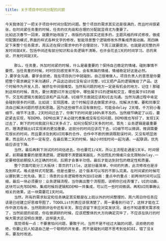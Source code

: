 ```yaml
---
title: 关于项目中时间分配的问题
---
```

	
	今天我体验了一把关于项目中时间分配的问题。整个项目的需求其实还是很满的，而且时间很紧张，在时间紧任务重的时候，任务的优先级和合理的分配就显得尤为重要了。
	比如这次春节一回来，就要开始改版了，改版的内容其实还挺多的，主题风格的样式修改，做成可配置的模式,界面的样式各种文字的修改，智能场景整个逻辑修改外界集成界面动画。周四确定下来整个任务需求，周五还在探讨需求中的不合理部分，下周三就要提测，也就是说完整的开发时间就4天，包括中间还有部分知识和业务逻辑不清晰，也许会花去1天的时间学习。总的来说，开发时间就3天。

		那么，任务重，外加时间紧的时候，什么是最重要的？保持自己稳定的情绪，碰到事情不要慌，当任务重的时候，时时刻刻感觉来不及，会有焦躁的情绪，情绪稳定好这是必然。
	2.要学会沟通，要学会拒绝，我在项目执行中就碰到，自己很难做人。项目负责人的意思是你要把整个需求确定下来沟通好，产品这边说UI没有设计完整，UI又把产品的逻辑推给了产品。这个时候作为开发人员，被挤在中间很难受。当然有问题的地方一定是有机会的地方，记住！那碰到这样的时候，首先，要分清楚UI开发过程中，哪些属于UI的逻辑和交互，哪些属于UI的细节。交互和逻辑方面就应该和产品沟通，UI细节方面就应该和UI去沟通。当然沟通过程中肯定会碰到很多的问题。比如说：实现困难，这个时候应该去做需求评估，找解决方案，要和同事交流自己解决问题的想法和思路，因为这些细节点没有做到位，可能会delay 2天哦，千万别小看细节，细节不注意，2天时间过去了，你剩下的时间是100%来不及的。当然细节确定了以后，要赶紧去实现，写DEMO，DEMO出来了未必就代表集成没有任何问题。DEMO我也写好了，发现1天过去了，剩下的时间我就只有2天多点了。如何分配好2天多的时间，首先：业务逻辑是最重要的，理清逻辑比UI实现来的更加重要，这部分的时间应该花下去，UI细节可以微调，微调需要花很长的时间，而且要涉及到和UI同事的合作，合作中不断的微调既耽误时间，又没有明显效果，而且别人也不一定有空，在最后第二天的时候，抽2小时找时间一起沟通，一起联调。优先级应该往下降。
		当然，最后再剩下测试的时间估进去，你也要花1/4天。所以主流程走通是1天半。时间很紧，前期最重要的是理清逻辑，逻辑理不清楚越来越乱，外加慌乱的情绪只会无限制delay.一定要相信前期投入对正确的时间，后期才会事半功倍。最后才能达到封包的稳定性和质量。
		整个页面可能分三大板块：首页的Title，这部分最简单，中间的列表，此次修改也是涉及到样式。难点是样式可配置。但是也要分，这个版本可以写的不那么完美。在时间紧的时候可以挪到第二优先级。第三：场景的业务逻辑修改外加UI动画：重点中的重点：前两块时间可以压缩，最后一块必须要分：业务逻辑流程，当你画出整个流程图，说明你已经弄懂了。UI的动画，这块可以先写DEMO，集成时候将逻辑和DEMO一并集成，可以花一些时间微调。再和UI同事确认相关的效果。这一块需要花1天时间。
		当然，所有的需求拟定和任务确定其实都是在上班以外的时间整理的，周六周日你任务应该是已经建立好思维导图了，TODOList列表应该很清楚了，周一要看到行动了，这样才能在工作中游刃有余，当然刚刚评估中还有半天，那应该留下来应对突发状况，谁也不知道哪天需求改了，当然前提的前提，你在做调研的时候，应该把整体的大方向确定完毕了，不应该在执行的时候大需求还没明白清楚，这样是大忌。
		我觉得有一点：不要害怕问问题，要敢于问，当然不是不经过大脑的问题，该拒绝的拒绝，你要让别人知道自己是一个聪明的开发者，而不是碰到问题不思考到处BIBI，错了没关系，要及时改进。